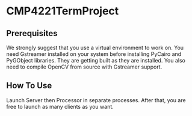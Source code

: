 # CMP4221TermProject

## Prerequisites

We strongly suggest that you use a virtual environment to work on. You need Gstreamer installed on your system before installing PyCairo and PyGObject libraries. They are getting built as they are installed. You also need to compile OpenCV from source with Gstreamer support.

## How To Use

Launch Server then Processor in separate processes. After that, you are free to launch as many clients as you want.